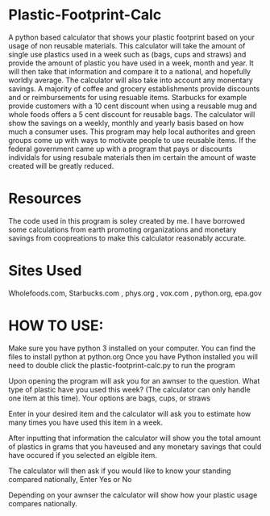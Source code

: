 # Plastic-Footprint-Calc
A python based calculator that shows your plastic footprint based on your usage of non reusable materials.
This calculator will take the amount of single use plastics used in a week such as (bags, cups and straws) and provide the amount of plastic you have used in a week, month and year. 
It will then take that information and compare it to a national, and hopefully worldly average.
The calculator will also take into account any monentary savings. A majority of coffee and grocery establishments provide discounts and or reimbursements for using resuable items. Starbucks for example provide customers with a 10 cent discount when using a reusable mug and whole foods offers a 5 cent discount for reusable bags. The calculator will show the savings on a weekly, monthly and yearly basis based on how much a consumer uses.
This program may help local authorites and green groups come up with ways to motivate people to use reusable items. If the federal government came up with a program that pays or discounts individals for using resubale materials then im certain the amount of waste created will be greatly reduced. 

# Resources
The code used in this program is soley created by me. I have borrowed some calculations from earth promoting organizations and monetary savings from coopreations to make this calculator reasonably accurate.

# Sites Used 
Wholefoods.com, Starbucks.com , phys.org , vox.com , python.org, epa.gov

# HOW TO USE:
Make sure you have python 3 installed on your computer.
You can find the files to install python at python.org
Once you have Python installed you will need to double click the plastic-footprint-calc.py to run the program

Upon opening the program will ask you for an awnser to the question. What type of plastic have you used this week? (The calculator can only handle one item at this time). Your options are bags, cups, or straws

Enter in your desired item and the calculator will ask you to estimate how many times you have used this item in a week.

After inputting that information the calculator will show you the total amount of plastics in grams that you haveused and any monetary savings that could have occured if you selected an elgible item.

The calculator will then ask if you would like to know your standing compared nationally, Enter Yes or No

Depending on your awnser the calculator will show how your plastic usage compares nationally.
